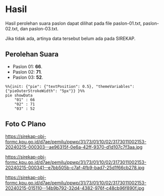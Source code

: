 # Hasil

Hasil perolehan suara paslon dapat dilihat pada file paslon-01.txt, paslon-02.txt, dan paslon-03.txt.

Jika tidak ada, artinya data tersebut belum ada pada SIREKAP.

## Perolehan Suara

 * Paslon 01: **66**.
 * Paslon 02: **71**.
 * Paslon 03: **52**.

```mermaid
%%{init: {"pie": {"textPosition": 0.5}, "themeVariables": {"pieOuterStrokeWidth": "5px"}} }%%
pie showData
    "01" : 66
    "02" : 71
    "03" : 52
```
## Foto C Plano

https://sirekap-obj-formc.kpu.go.id/d7ae/pemilu/ppwp/31/73/01/10/02/3173011002153-20240215-000303--ae96315f-0e6a-42ff-9370-d1d107c7f3aa.jpg

https://sirekap-obj-formc.kpu.go.id/d7ae/pemilu/ppwp/31/73/01/10/02/3173011002153-20240215-000341--e7bb505b-c7af-4fb9-bad7-25d1f66cb278.jpg

https://sirekap-obj-formc.kpu.go.id/d7ae/pemilu/ppwp/31/73/01/10/02/3173011002153-20240215-015110--14b9b792-32d4-4382-976f-c48cb96f890f.jpg

